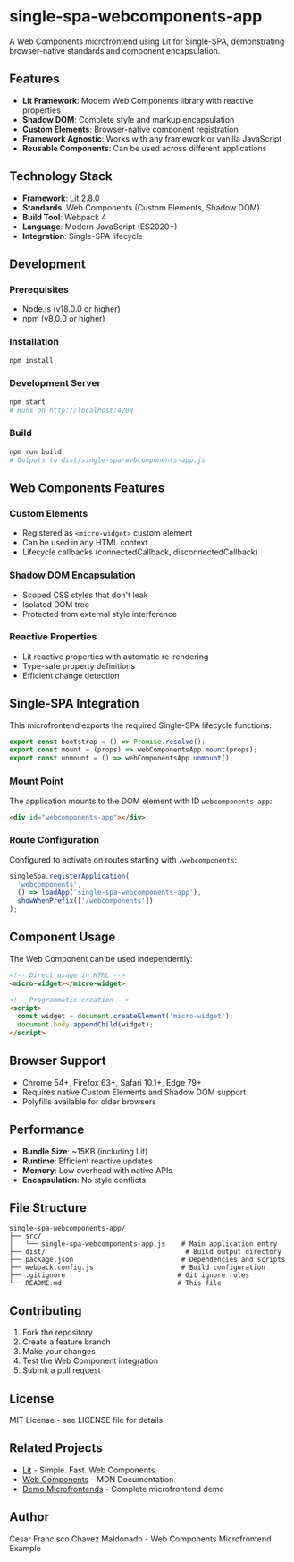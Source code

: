 # single-spa-webcomponents-app

A Web Components microfrontend using Lit for Single-SPA, demonstrating browser-native standards and component encapsulation.

## Features

- **Lit Framework**: Modern Web Components library with reactive properties
- **Shadow DOM**: Complete style and markup encapsulation
- **Custom Elements**: Browser-native component registration
- **Framework Agnostic**: Works with any framework or vanilla JavaScript
- **Reusable Components**: Can be used across different applications

## Technology Stack

- **Framework**: Lit 2.8.0
- **Standards**: Web Components (Custom Elements, Shadow DOM)
- **Build Tool**: Webpack 4
- **Language**: Modern JavaScript (ES2020+)
- **Integration**: Single-SPA lifecycle

## Development

### Prerequisites

- Node.js (v18.0.0 or higher)
- npm (v8.0.0 or higher)

### Installation

```bash
npm install
```

### Development Server

```bash
npm start
# Runs on http://localhost:4208
```

### Build

```bash
npm run build
# Outputs to dist/single-spa-webcomponents-app.js
```

## Web Components Features

### Custom Elements
- Registered as `<micro-widget>` custom element
- Can be used in any HTML context
- Lifecycle callbacks (connectedCallback, disconnectedCallback)

### Shadow DOM Encapsulation
- Scoped CSS styles that don't leak
- Isolated DOM tree
- Protected from external style interference

### Reactive Properties
- Lit reactive properties with automatic re-rendering
- Type-safe property definitions
- Efficient change detection

## Single-SPA Integration

This microfrontend exports the required Single-SPA lifecycle functions:

```javascript
export const bootstrap = () => Promise.resolve();
export const mount = (props) => webComponentsApp.mount(props);
export const unmount = () => webComponentsApp.unmount();
```

### Mount Point

The application mounts to the DOM element with ID `webcomponents-app`:

```html
<div id="webcomponents-app"></div>
```

### Route Configuration

Configured to activate on routes starting with `/webcomponents`:

```javascript
singleSpa.registerApplication(
  'webcomponents',
  () => loadApp('single-spa-webcomponents-app'),
  showWhenPrefix(['/webcomponents'])
);
```

## Component Usage

The Web Component can be used independently:

```html
<!-- Direct usage in HTML -->
<micro-widget></micro-widget>

<!-- Programmatic creation -->
<script>
  const widget = document.createElement('micro-widget');
  document.body.appendChild(widget);
</script>
```

## Browser Support

- Chrome 54+, Firefox 63+, Safari 10.1+, Edge 79+
- Requires native Custom Elements and Shadow DOM support
- Polyfills available for older browsers

## Performance

- **Bundle Size**: ~15KB (including Lit)
- **Runtime**: Efficient reactive updates
- **Memory**: Low overhead with native APIs
- **Encapsulation**: No style conflicts

## File Structure

```
single-spa-webcomponents-app/
├── src/
│   └── single-spa-webcomponents-app.js    # Main application entry
├── dist/                                   # Build output directory
├── package.json                           # Dependencies and scripts
├── webpack.config.js                      # Build configuration
├── .gitignore                            # Git ignore rules
└── README.md                             # This file
```

## Contributing

1. Fork the repository
2. Create a feature branch
3. Make your changes
4. Test the Web Component integration
5. Submit a pull request

## License

MIT License - see LICENSE file for details.

## Related Projects

- [Lit](https://lit.dev/) - Simple. Fast. Web Components.
- [Web Components](https://developer.mozilla.org/en-US/docs/Web/Web_Components) - MDN Documentation
- [Demo Microfrontends](../README.md) - Complete microfrontend demo

## Author

Cesar Francisco Chavez Maldonado - Web Components Microfrontend Example